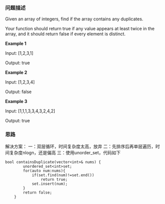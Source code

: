 ### 问题描述

Given an array of integers, find if the array contains any duplicates. 

Your function should return true if any value appears at least twice in the array, and it should return false if every element is distinct.

**Example 1**

  Input: [1,2,3,1] 
  
  Output: true

**Example 2**

  Input: [1,2,3,4] 
  
  Output: false

**Example 3**

  Input: [1,1,1,3,3,4,3,2,4,2] 
  
  Output: true

### 思路

解决方案： 
一：双层循环，时间复杂度太高，放弃 
二：先排序后再单层遍历，时间复杂度nlogn，还是偏高 
三：使用unorder_set，代码如下

```
bool containsDuplicate(vector<int>& nums) {
        unordered_set<int>set;
        for(auto num:nums){
            if(set.find(num)!=set.end())
                return true;
            set.insert(num);
        }
        return false;
    }
```
